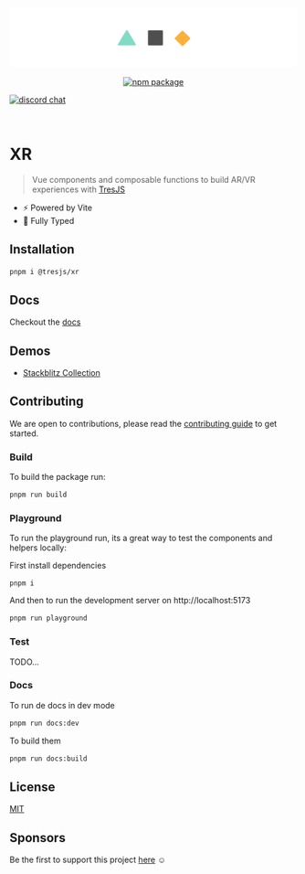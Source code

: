 ![repository-banner.png](/public/repo-banner.png)

<p align="center">
  <a href="https://www.npmjs.com/package/@tresjs/core"><img src="https://img.shields.io/npm/v/@tresjs/xr?color=%2382DBCA" alt="npm package"></a>

<a href="https://discord.gg/UCr96AQmWn"><img src="https://img.shields.io/badge/chat-discord-purple?style=flat&logo=discord" alt="discord chat"></a>

</p>
<br/>

# XR

> Vue components and composable functions to build AR/VR experiences with [TresJS](https://tresjs.org)

- ⚡️ Powered by Vite
- 🦾 Fully Typed

## Installation

```bash
pnpm i @tresjs/xr
```

## Docs

Checkout the [docs](https://xr.tresjs.org/)

## Demos

- [Stackblitz Collection](https://stackblitz.com/@alvarosabu/collections/tresjs)

## Contributing

We are open to contributions, please read the [contributing guide](https://github.com/Tresjs/tres/blob/main/CONTRIBUTING.md) to get started.

### Build

To build the package run:

```bash
pnpm run build
```

### Playground

To run the playground run, its a great way to test the components and helpers locally:

First install dependencies

```
pnpm i
```

And then to run the development server on http://localhost:5173

```bash
pnpm run playground
```

### Test

TODO...

### Docs

To run de docs in dev mode

```bash
pnpm run docs:dev
```

To build them

```bash
pnpm run docs:build
```

## License

[MIT](/LICENSE)

## Sponsors

Be the first to support this project [here](https://github.com/sponsors/tresjs) ☺️
